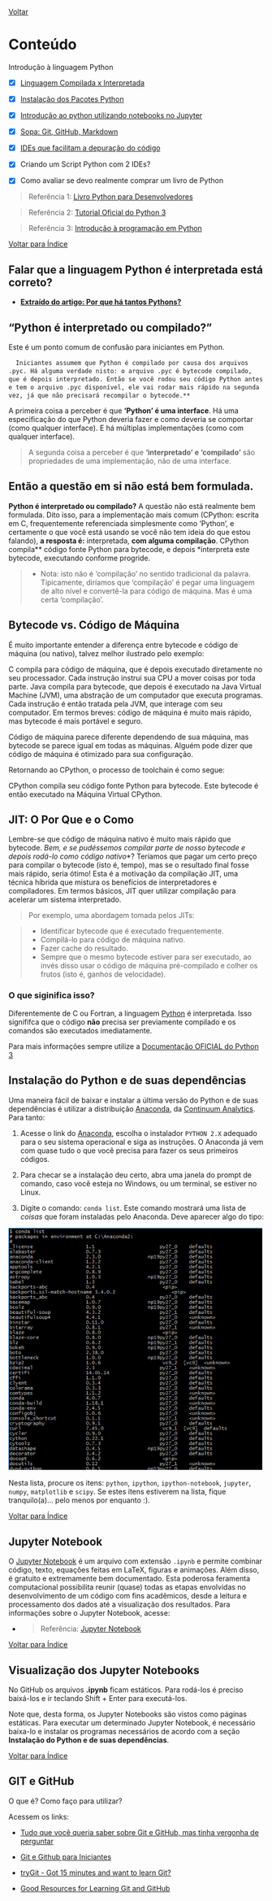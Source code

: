 [Voltar](README.md)

# Conteúdo<a name="indice"></a>

Introdução à linguagem Python 

- [x] [Linguagem Compilada x Interpretada](#sec1)
- [x] [Instalação dos Pacotes Python](#sec2)
- [x] [Introdução ao python utilizando notebooks no Jupyter](#sec3)
- [x] [Sopa: Git, GitHub, Markdown](#sec4)
- [x] [IDEs que facilitam a depuração do código](#sec5)


- [x] Criando um Script Python com 2 IDEs?
- [x] Como avaliar se devo realmente comprar um livro de Python

> Referência 1:  <a href="http://ricardoduarte.github.io/python-para-desenvolvedores/#conteudo" target="_blank">Livro Python para Desenvolvedores</a>

> Referência 2:  <a href="https://docs.python.org/3/tutorial/" target="_blank">Tutorial Oficial do Python 3</a>

> Referência 3:  <a href="https://python.nilo.pro.br/index.html" target="_blank">Introdução à programação em Python</a>


[Voltar para Índice](#indice)
## Falar que a linguagem Python é interpretada está correto?
<a name="sec1"></a>

* <a href="http://www.toptal.com/python/por-que-h-tantos-pythons/pt" target="_blank">**Extraído do artigo: Por que há tantos Pythons?**</a>


## “Python é interpretado ou compilado?”

Este é um ponto comum de confusão para iniciantes em Python.

      Iniciantes assumem que Python é compilado por causa dos arquivos .pyc. Há alguma verdade nisto: o arquivo .pyc é bytecode compilado, que é depois interpretado. Então se você rodou seu código Python antes e tem o arquivo .pyc disponível, ele vai rodar mais rápido na segunda vez, já que não precisará recompilar o bytecode.**


A primeira coisa a perceber é que **‘Python’ é uma interface**. Há uma especificação do que Python deveria fazer e como deveria se comportar (como qualquer interface). E há múltiplas implementações (como com qualquer interface).

> A segunda coisa a perceber é que **‘interpretado’ e ‘compilado’** são propriedades de uma implementação, não de uma interface.


## Então a questão em si não está bem formulada.

**Python é interpretado ou compilado?** A questão não está realmente bem formulada.
Dito isso, para a implementação mais comum (CPython: escrita em C, frequentemente referenciada simplesmente como ‘Python’, e certamente o que você está usando se você não tem ideia do que estou falando), **a resposta é:** interpretada, **com alguma compilação**. CPython compila** código fonte Python para bytecode, e depois *interpreta este bytecode, executando conforme progride.

> * Nota: isto não é ‘compilação’ no sentido tradicional da palavra. Tipicamente, diríamos que ‘compilação’ é pegar uma linguagem de alto nível e convertê-la para código de máquina. Mas é uma certa ‘compilação’.

## Bytecode vs. Código de Máquina

É muito importante entender a diferença entre bytecode e código de máquina (ou nativo), talvez melhor ilustrado pelo exemplo:

C compila para código de máquina, que é depois executado diretamente no seu processador. Cada instrução instrui sua CPU a mover coisas por toda parte.
Java compila para bytecode, que depois é executado na Java Virtual Machine (JVM), uma abstração de um computador que executa programas. Cada instrução é então tratada pela JVM, que interage com seu computador.
Em termos breves: código de máquina é muito mais rápido, mas bytecode é mais portável e seguro.

Código de máquina parece diferente dependendo de sua máquina, mas bytecode se parece igual em todas as máquinas. Alguém pode dizer que código de máquina é otimizado para sua configuração.

Retornando ao CPython, o processo de toolchain é como segue:

CPython compila seu código fonte Python para bytecode.
Este bytecode é então executado na Máquina Virtual CPython.


## JIT: O Por Que e o Como

Lembre-se que código de máquina nativo é muito mais rápido que bytecode. *Bem, e se pudéssemos compilar parte de nosso bytecode e depois rodá-lo como código nativo**? Teríamos que pagar um certo preço para compilar o bytecode (isto é, tempo), mas se o resultado final fosse mais rápido, seria ótimo! Esta é a motivação da compilação JIT, uma técnica híbrida que mistura os benefícios de interpretadores e compiladores. Em termos básicos, JIT quer utilizar compilação para acelerar um sistema interpretado.

> Por exemplo, uma abordagem tomada pelos JITs:

> * Identificar bytecode que é executado frequentemente.
> * Compilá-lo para código de máquina nativo.
> * Fazer cache do resultado.
> * Sempre que o mesmo bytecode estiver para ser executado, ao invés disso usar o código de máquina pré-compilado e colher os frutos (isto é, ganhos de velocidade).

### O que siginifica isso?
Diferentemente de C ou Fortran, a linguagem [Python](https://www.python.org/) 
é interpretada. Isso signififca que o código **não** precisa ser previamente 
compilado e os comandos são executados imediatamente. 

Para mais informações sempre utilize a [Documentação OFICIAL do Python 3](https://www.python.org/) 




## Instalação do Python e de suas dependências
<a name="sec2"></a>
Uma maneira fácil de baixar e instalar a última versão do Python e de suas 
dependências é utilizar a distribuição [Anaconda](http://continuum.io/downloads), 
da [Continuum Analytics](http://continuum.io/). Para tanto:

1. Acesse o link do [Anaconda](http://continuum.io/downloads), 
escolha o instalador `PYTHON 2.X` adequado para o seu sistema
operacional e siga as instruções. O Anaconda já vem com quase tudo o que você 
precisa para fazer os seus primeiros códigos.

2. Para checar se a instalação deu certo, abra uma janela do prompt de comando,
caso você esteja no Windows, ou um terminal, se estiver no Linux.

3. Digite o comando: `conda list`. Este comando mostrará uma
 lista de *coisas* que foram instaladas pelo Anaconda. Deve aparecer
 algo do tipo:
 
 <img src='imgs/conda-list.png' width = 500>
 
 Nesta lista, procure os itens: `python`, `ipython`, `ipython-notebook`, `jupyter`, 
 `numpy`, `matplotlib` e `scipy`. Se estes itens estiverem na lista, fique
 tranquilo(a)... pelo menos por enquanto :).



[Voltar para Índice](#indice)
## Jupyter Notebook
<a name="sec3"></a>

O [Jupyter Notebook](http://jupyter.readthedocs.org/) é um
arquivo com extensão `.ipynb` e
permite combinar código, texto, equações feitas em 
LaTeX, figuras e animações. Além disso, 
é gratuito e extremamente bem documentado. Esta poderosa feramenta computacional 
possibilita reunir (quase) todas as etapas envolvidas no desenvolvimento de 
um código com fins acadêmicos, desde a leitura e processamento dos dados até a 
visualização dos resultados. Para informações sobre o Jupyter Notebook, 
acesse:

* > Referência:  <a href="https://jupyter-notebook.readthedocs.io/en/latest/notebook.html" target="_blank">Jupyter Notebook</a>

[Voltar para Índice](#indice)
## Visualização dos Jupyter Notebooks

No GitHub os arquivos **.ipynb** ficam estáticos. Para rodá-los é preciso baixá-los e ir teclando Shift + Enter para executá-los.

Note que, desta forma, os Jupyter Notebooks são vistos como páginas
estáticas. Para executar um determinado Jupyter Notebook, é necessário 
baixa-lo e instalar os programas necessários de acordo com a seção
**Instalação do Python e de suas dependências**.


[Voltar para Índice](#indice)
## GIT e GitHub<a name="git"></a>

O que é? Como faço para utilizar?

Acessem os links:

* <a href="https://tableless.com.br/tudo-que-voce-queria-saber-sobre-git-e-github-mas-tinha-vergonha-de-perguntar" target="_blank">Tudo que você queria saber sobre Git e GitHub, mas tinha vergonha de perguntar</a>

* [Git e Github para Iniciantes](http://willianjusten.teachable.com/courses/git-e-github-para-iniciantes)

* [tryGit - Got 15 minutes and want to learn Git?](https://try.github.io/levels/1/challenges/1)

* [Good Resources for Learning Git and GitHub](https://help.github.com/articles/good-resources-for-learning-git-and-github/)



